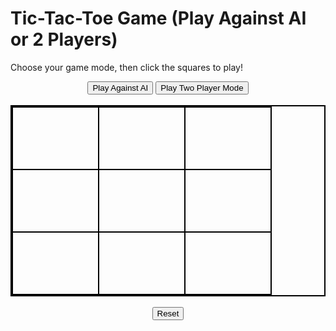 # Tic-Tac-Toe Game (Play Against AI or 2 Players)

Choose your game mode, then click the squares to play!

<div style="text-align: center;">
  <button onclick="setMode('ai')">Play Against AI</button>
  <button onclick="setMode('twoPlayer')">Play Two Player Mode</button>
  <br><br>

  <table id="ticTacToeBoard" style="margin: 0 auto; border: 2px solid black; border-collapse: collapse;">
    <tr>
      <td onclick="makeMove(this, 0)" style="width: 100px; height: 100px; text-align: center; font-size: 36px; border: 2px solid black;"></td>
      <td onclick="makeMove(this, 1)" style="width: 100px; height: 100px; text-align: center; font-size: 36px; border: 2px solid black;"></td>
      <td onclick="makeMove(this, 2)" style="width: 100px; height: 100px; text-align: center; font-size: 36px; border: 2px solid black;"></td>
    </tr>
    <tr>
      <td onclick="makeMove(this, 3)" style="width: 100px; height: 100px; text-align: center; font-size: 36px; border: 2px solid black;"></td>
      <td onclick="makeMove(this, 4)" style="width: 100px; height: 100px; text-align: center; font-size: 36px; border: 2px solid black;"></td>
      <td onclick="makeMove(this, 5)" style="width: 100px; height: 100px; text-align: center; font-size: 36px; border: 2px solid black;"></td>
    </tr>
    <tr>
      <td onclick="makeMove(this, 6)" style="width: 100px; height: 100px; text-align: center; font-size: 36px; border: 2px solid black;"></td>
      <td onclick="makeMove(this, 7)" style="width: 100px; height: 100px; text-align: center; font-size: 36px; border: 2px solid black;"></td>
      <td onclick="makeMove(this, 8)" style="width: 100px; height: 100px; text-align: center; font-size: 36px; border: 2px solid black;"></td>
    </tr>
  </table>

  <br>
  <button onclick="resetGame()">Reset</button>
  <p id="gameStatus"></p>
</div>

<script>
  let board = ["", "", "", "", "", "", "", "", ""];
  let currentPlayer = "X";
  let gameActive = true;
  let gameMode = "twoPlayer"; // Default mode

  const winningConditions = [
    [0, 1, 2],
    [3, 4, 5],
    [6, 7, 8],
    [0, 3, 6],
    [1, 4, 7],
    [2, 5, 8],
    [0, 4, 8],
    [2, 4, 6]
  ];

  function setMode(mode) {
    gameMode = mode;
    resetGame();
    document.getElementById("gameStatus").innerHTML = `Game mode: ${mode === 'ai' ? 'AI Mode' : 'Two Player Mode'}`;
  }

  function makeMove(cell, index) {
    if (board[index] !== "" || !gameActive) return;

    board[index] = currentPlayer;
    cell.innerHTML = currentPlayer;

    checkWinner();

    if (gameActive) {
      if (gameMode === "ai") {
        currentPlayer = "O"; // AI always plays "O"
        aiMove();
      } else {
        currentPlayer = currentPlayer === "X" ? "O" : "X";
      }
    }
  }

  function aiMove() {
    let availableCells = board
      .map((val, idx) => (val === "" ? idx : null))
      .filter(val => val !== null);

    if (availableCells.length === 0 || !gameActive) return;

    // AI picks a random available move
    let aiChoice = availableCells[Math.floor(Math.random() * availableCells.length)];
    board[aiChoice] = "O";

    const cell = document.querySelectorAll("td")[aiChoice];
    cell.innerHTML = "O";

    checkWinner();

    if (gameActive) {
      currentPlayer = "X"; // Return control to the player
    }
  }

  function checkWinner() {
    let roundWon = false;

    for (let i = 0; i < winningConditions.length; i++) {
      const winCondition = winningConditions[i];
      const a = board[winCondition[0]];
      const b = board[winCondition[1]];
      const c = board[winCondition[2]];

      if (a === "" || b === "" || c === "") continue;
      if (a === b && b === c) {
        roundWon = true;
        break;
      }
    }

    if (roundWon) {
      gameActive = false;
      document.getElementById("gameStatus").innerHTML = `Player ${currentPlayer} wins!`;
      return;
    }

    if (!board.includes("")) {
      gameActive = false;
      document.getElementById("gameStatus").innerHTML = `It's a draw!`;
    }
  }

  function resetGame() {
    board = ["", "", "", "", "", "", "", "", ""];
    gameActive = true;
    currentPlayer = "X";
    document.getElementById("gameStatus").innerHTML = "";

    const cells = document.querySelectorAll("td");
    cells.forEach(cell => cell.innerHTML = "");
  }
</script>
